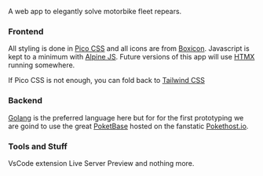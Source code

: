A web app to elegantly solve motorbike fleet repears.

### Frontend

All styling is done in [Pico CSS](https://picocss.com/) and all icons are from [Boxicon](https://boxicons.com/). Javascript is kept to a minimum with [Alpine JS](https://alpinejs.dev/start-here). Future versions of this app will use [HTMX](https://htmx.org/) running somewhere.

If Pico CSS is not enough, you can fold back to [Tailwind CSS](https://tailwindcss.com/)

### Backend
 
[Golang](https://golang.org/) is the preferred language here but for for the first 
prototyping we are goind to use the great [PoketBase](https://pocketbase.io/) hosted on the fanstatic [Pokethost.io](https://app.pockethost.io/).

### Tools and Stuff
VsCode extension Live Server Preview and nothing more.
